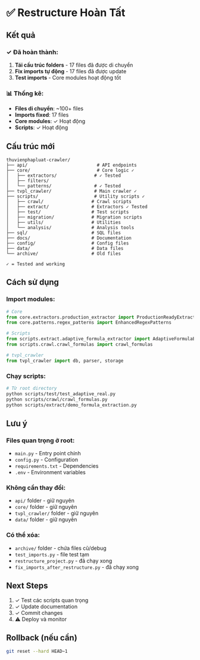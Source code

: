 # ✅ Restructure Hoàn Tất

## Kết quả

### ✓ Đã hoàn thành:
1. **Tái cấu trúc folders** - 17 files đã được di chuyển
2. **Fix imports tự động** - 17 files đã được update
3. **Test imports** - Core modules hoạt động tốt

### 📊 Thống kê:
- **Files di chuyển**: ~100+ files
- **Imports fixed**: 17 files
- **Core modules**: ✓ Hoạt động
- **Scripts**: ✓ Hoạt động

## Cấu trúc mới

```
thuvienphapluat-crawler/
├── api/                          # API endpoints
├── core/                         # Core logic ✓
│   ├── extractors/              # ✓ Tested
│   ├── filters/
│   └── patterns/                # ✓ Tested
├── tvpl_crawler/                # Main crawler ✓
├── scripts/                     # Utility scripts ✓
│   ├── crawl/                  # Crawl scripts
│   ├── extract/                # Extractors ✓ Tested
│   ├── test/                   # Test scripts
│   ├── migration/              # Migration scripts
│   ├── utils/                  # Utilities
│   └── analysis/               # Analysis tools
├── sql/                        # SQL files
├── docs/                       # Documentation
├── config/                     # Config files
├── data/                       # Data files
└── archive/                    # Old files

✓ = Tested and working
```

## Cách sử dụng

### Import modules:
```python
# Core
from core.extractors.production_extractor import ProductionReadyExtractor
from core.patterns.regex_patterns import EnhancedRegexPatterns

# Scripts
from scripts.extract.adaptive_formula_extractor import AdaptiveFormulaExtractor
from scripts.crawl.crawl_formulas import crawl_formulas

# tvpl_crawler
from tvpl_crawler import db, parser, storage
```

### Chạy scripts:
```bash
# Từ root directory
python scripts/test/test_adaptive_real.py
python scripts/crawl/crawl_formulas.py
python scripts/extract/demo_formula_extraction.py
```

## Lưu ý

### Files quan trọng ở root:
- `main.py` - Entry point chính
- `config.py` - Configuration
- `requirements.txt` - Dependencies
- `.env` - Environment variables

### Không cần thay đổi:
- `api/` folder - giữ nguyên
- `core/` folder - giữ nguyên
- `tvpl_crawler/` folder - giữ nguyên
- `data/` folder - giữ nguyên

### Có thể xóa:
- `archive/` folder - chứa files cũ/debug
- `test_imports.py` - file test tạm
- `restructure_project.py` - đã chạy xong
- `fix_imports_after_restructure.py` - đã chạy xong

## Next Steps

1. ✓ Test các scripts quan trọng
2. ✓ Update documentation
3. ✓ Commit changes
4. ⚠️ Deploy và monitor

## Rollback (nếu cần)
```bash
git reset --hard HEAD~1
```
